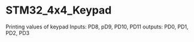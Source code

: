 # STM32_4x4_Keypad
Printing values of keypad 
Inputs: PD8, pD9, PD10, PD11
outputs: PD0, PD1, PD2, PD3
